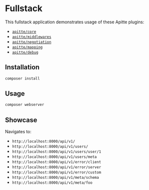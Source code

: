 # Fullstack

This fullstack application demonstrates usage of these Apitte plugins:

- [`apitte/core`](https://github.com/apitte/core)
- [`apitte/middlewares`](https://github.com/apitte/middlewares)
- [`apitte/negotiation`](https://github.com/apitte/negotiation)
- [`apitte/mapping`](https://github.com/apitte/mapping)
- [`apitte/debug`](https://github.com/apitte/debug)

## Installation

```bash
composer install
```

## Usage

```bash
composer webserver
```

## Showcase

Navigates to:

- `http://localhost:8000/api/v1/`
- `http://localhost:8000/api/v1/users/`
- `http://localhost:8000/api/v1/users/user/1`
- `http://localhost:8000/api/v1/users/meta`
- `http://localhost:8000/api/v1/error/client`
- `http://localhost:8000/api/v1/error/server`
- `http://localhost:8000/api/v1/error/custom`
- `http://localhost:8000/api/v1/meta/schema`
- `http://localhost:8000/api/v1/meta/foo`
